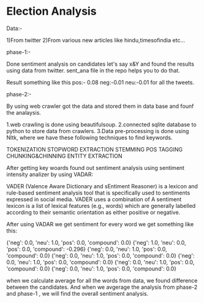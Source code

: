# Election Analysis

Data:-

1)From twitter
2)From various new articles like hindu,timesofindia etc...



phase-1:-

Done sentiment analysis on candidates let's say x&Y and found the results using data from twitter. sent_ana file in the repo helps you to do that.

Result something like this pos:- 0.08 neg:-0.01 neu:-0.01 for all the tweets.

phase-2:-

By using web crawler got the data and stored them in data base and founf the analaysis.

1.web crawling is done using beautifulsoup.
2.connected sqlite database to python to store data from crawlers.
3.Data pre-processing is done using Nltk, where we have these following techniques to find keywords.

TOKENIZATION
STOPWORD EXTRACTION
STEMMING
POS TAGGING
CHUNKING&CHINNING
ENTITY EXTRACTION

After getting key woards found out sentiment analysis using sentiment intensity analizer by using VADAR:

VADER (Valence Aware Dictionary and sEntiment Reasoner) is a lexicon and rule-based sentiment analysis tool that is specifically used to sentiments expressed in social media. VADER uses a combination of A sentiment lexicon is a list of lexical features (e.g., words) which are generally labelled according to their semantic orientation as either positive or negative.

After using VADAR we get sentiment for every word we get something like this:

{'neg': 0.0, 'neu': 1.0, 'pos': 0.0, 'compound': 0.0}
{'neg': 1.0, 'neu': 0.0, 'pos': 0.0, 'compound': -0.296}
{'neg': 0.0, 'neu': 1.0, 'pos': 0.0, 'compound': 0.0}
{'neg': 0.0, 'neu': 1.0, 'pos': 0.0, 'compound': 0.0}
{'neg': 0.0, 'neu': 1.0, 'pos': 0.0, 'compound': 0.0}
{'neg': 0.0, 'neu': 1.0, 'pos': 0.0, 'compound': 0.0}
{'neg': 0.0, 'neu': 1.0, 'pos': 0.0, 'compound': 0.0}


when we calculate average for all the words from data, we found difference between the candidates. And when we avgerage the analysis from phase-2 and phase-1 , we will find the overall sentiment analysis.







